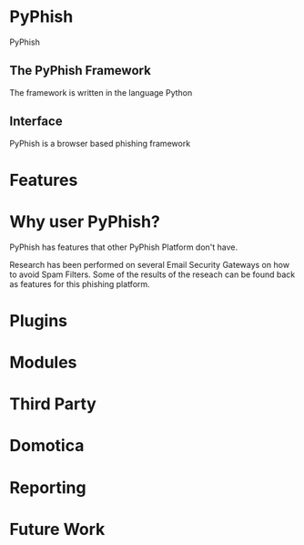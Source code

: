 # PyPhish
PyPhish

## The PyPhish Framework
The framework is written in the language Python

## Interface
PyPhish is a browser based phishing framework


# Features


# Why user PyPhish?
PyPhish has features that other PyPhish Platform don't have.

Research has been performed on several Email Security Gateways on how to avoid Spam Filters. Some of the results of the reseach can be found back as features for this phishing platform.

# Plugins

# Modules

# Third Party

# Domotica

# Reporting

# Future Work
